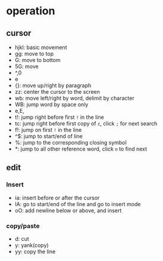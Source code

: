 # operation

## cursor

- hjkl: basic movement
- gg: move to top
- G: move to bottom
- 5G: move
- ^,0
- e
- {}: move up/right by paragraph
- zz: center the cursor to the screen
- wb: move left/right by word, delimit by character
- WB: jump word by space only
- e,E,
- t!: jump right before first `!` in the line
- tc: jump right before first copy of `c`, click `;` for next search
- f!: jump on first `!` in the line
- ^$: jump to start/end of line
- %: jump to the corresponding closing symbol
- \*: jump to all other reference word, click `n` to find next

## edit

### Insert

- ia: insert before or after the cursor
- IA: go to start/end of the line and go to insert mode
- oO: add newline below or above, and insert

### copy/paste

- d: cut
- y: yank(copy)
- yy: copy the line
- p: paste

### delete

- d: delete the visual selected are
- D: delete from cursor to the rest of the line
- dd: delete current line
- d2w: delete 2 words
- 3dd: delete current and 2 more line
- d&: delete everything between symbol pairs
- d}: delete the whole paragrap
- dw: delete a word
- x: delete one letter
- 10x: delete right 10 letters
- 1,$d: delete all content in the file

### change

- cw: change word, remove current word
- C: change from cursor to the end of the line
- ct}: change until `}`, userful to replace function body
- ~: revert the capital on the letter
- r: replace the letter
- R: replace and eating the rest of the line

## visual

- v: select by character
- V: select whole line
- ctrl+v: vertical select visual

## command

- ,: redo last command

## macro

### create macro

1. q, start macro
1. press a key where macro save to
1. (some action series)
1. q, end the recording

### replay macro

- @(key that save macro)

## file

```sh
:o file <FILENAME>
:bf            # Go to first file.
:bl            # Go to last file
:bn            # Go to next file.
:bp            # Go to previous file.
:bw            # Close file.
```
